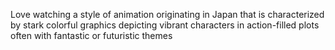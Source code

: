 Love watching a style of animation originating in Japan that is characterized by stark colorful graphics depicting vibrant characters in action-filled plots often with fantastic or futuristic themes
